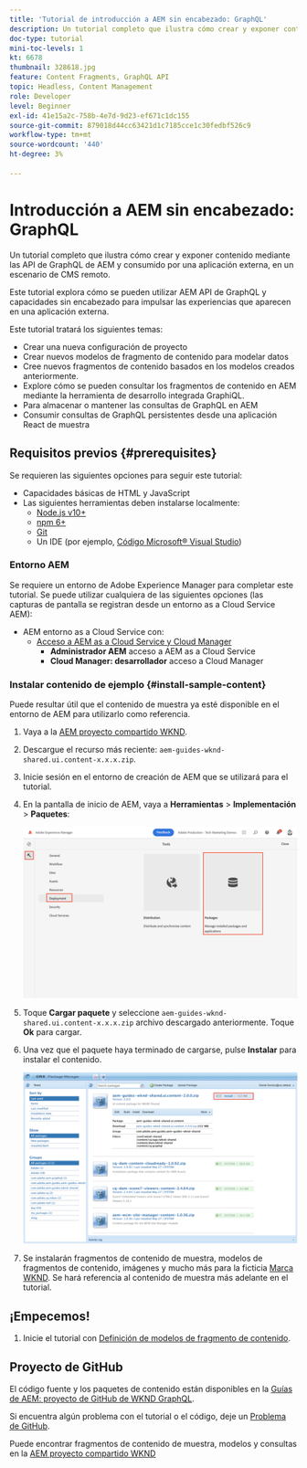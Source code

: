 ```yaml
---
title: 'Tutorial de introducción a AEM sin encabezado: GraphQL'
description: Un tutorial completo que ilustra cómo crear y exponer contenido mediante las API de AEM GraphQL.
doc-type: tutorial
mini-toc-levels: 1
kt: 6678
thumbnail: 328618.jpg
feature: Content Fragments, GraphQL API
topic: Headless, Content Management
role: Developer
level: Beginner
exl-id: 41e15a2c-758b-4e7d-9d23-ef671c1dc155
source-git-commit: 879018d44cc63421d1c7185cce1c30fedbf526c9
workflow-type: tm+mt
source-wordcount: '440'
ht-degree: 3%

---
```


# Introducción a AEM sin encabezado: GraphQL

Un tutorial completo que ilustra cómo crear y exponer contenido mediante las API de GraphQL de AEM y consumido por una aplicación externa, en un escenario de CMS remoto.

Este tutorial explora cómo se pueden utilizar AEM API de GraphQL y capacidades sin encabezado para impulsar las experiencias que aparecen en una aplicación externa.

Este tutorial tratará los siguientes temas:

* Crear una nueva configuración de proyecto
* Crear nuevos modelos de fragmento de contenido para modelar datos
* Cree nuevos fragmentos de contenido basados en los modelos creados anteriormente.
* Explore cómo se pueden consultar los fragmentos de contenido en AEM mediante la herramienta de desarrollo integrada GraphiQL.
* Para almacenar o mantener las consultas de GraphQL en AEM
* Consumir consultas de GraphQL persistentes desde una aplicación React de muestra


## Requisitos previos {#prerequisites}

Se requieren las siguientes opciones para seguir este tutorial:

* Capacidades básicas de HTML y JavaScript
* Las siguientes herramientas deben instalarse localmente:
   * [Node.js v10+](https://nodejs.org/en/)
   * [npm 6+](https://www.npmjs.com/)
   * [Git](https://git-scm.com/)
   * Un IDE (por ejemplo, [Código Microsoft® Visual Studio](https://code.visualstudio.com/))

### Entorno AEM

Se requiere un entorno de Adobe Experience Manager para completar este tutorial. Se puede utilizar cualquiera de las siguientes opciones (las capturas de pantalla se registran desde un entorno as a Cloud Service AEM):

* AEM entorno as a Cloud Service con:
   * [Acceso a AEM as a Cloud Service y Cloud Manager](/help/cloud-service/accessing/overview.md)
      * **Administrador AEM** acceso a AEM as a Cloud Service
      * **Cloud Manager: desarrollador** acceso a Cloud Manager

### Instalar contenido de ejemplo {#install-sample-content}

Puede resultar útil que el contenido de muestra ya esté disponible en el entorno de AEM para utilizarlo como referencia.

1. Vaya a la [AEM proyecto compartido WKND](https://github.com/adobe/aem-guides-wknd-shared/releases).
1. Descargue el recurso más reciente: `aem-guides-wknd-shared.ui.content-x.x.x.zip`.
1. Inicie sesión en el entorno de creación de AEM que se utilizará para el tutorial.
1. En la pantalla de inicio de AEM, vaya a **Herramientas** > **Implementación** > **Paquetes**:

   ![Navegar por el gestor de paquetes](assets/overview/navigate-package-manager.png)

1. Toque **Cargar paquete** y seleccione `aem-guides-wknd-shared.ui.content-x.x.x.zip` archivo descargado anteriormente. Toque **Ok** para cargar.
1. Una vez que el paquete haya terminado de cargarse, pulse **Instalar** para instalar el contenido.

   ![Instalación del paquete de contenido de ejemplo](assets/overview/install-sample-content-package.png)

1. Se instalarán fragmentos de contenido de muestra, modelos de fragmentos de contenido, imágenes y mucho más para la ficticia [Marca WKND](https://wknd.site/). Se hará referencia al contenido de muestra más adelante en el tutorial.

## ¡Empecemos!

1. Inicie el tutorial con [Definición de modelos de fragmento de contenido](content-fragment-models.md).

## Proyecto de GitHub

El código fuente y los paquetes de contenido están disponibles en la [Guías de AEM: proyecto de GitHub de WKND GraphQL](https://github.com/adobe/aem-guides-wknd-graphql).

Si encuentra algún problema con el tutorial o el código, deje un [Problema de GitHub](https://github.com/adobe/aem-guides-wknd-graphql/issues).

Puede encontrar fragmentos de contenido de muestra, modelos y consultas en la [AEM proyecto compartido WKND](https://github.com/adobe/aem-guides-wknd-shared)

